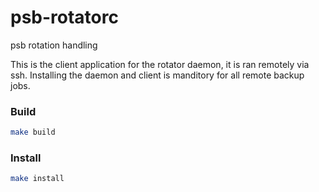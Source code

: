# psb-rotatorc
psb rotation handling

This is the client application for the rotator daemon, it is ran remotely via ssh. Installing the daemon and client is manditory for all remote backup jobs.

### Build
```sh
make build
```

### Install
```sh
make install
```